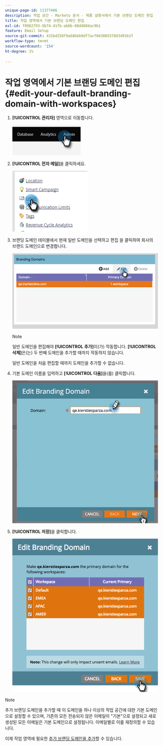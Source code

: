 ```yaml
---
unique-page-id: 11377406
description: 작업 공간 - Marketo 문서 - 제품 설명서에서 기본 브랜딩 도메인 편집
title: 작업 영역에서 기본 브랜딩 도메인 편집
exl-id: f0982793-5b74-41fb-ab6b-08d4084ac9b1
feature: Email Setup
source-git-commit: 431bd258f9a68bbb9df7acf043085578d3d91b1f
workflow-type: tm+mt
source-wordcount: '154'
ht-degree: 1%

---
```


# 작업 영역에서 기본 브랜딩 도메인 편집 {#edit-your-default-branding-domain-with-workspaces}

1. **[!UICONTROL 관리자]** 영역으로 이동합니다.

   ![](assets/edit-your-default-branding-domain-with-workspaces-1.png)

1. **[!UICONTROL 전자 메일]**&#x200B;을 클릭하세요.

   ![](assets/edit-your-default-branding-domain-with-workspaces-2.png)

1. 브랜딩 도메인 테이블에서 현재 일반 도메인을 선택하고 편집 을 클릭하여 회사의 브랜드 도메인으로 변경합니다.

   ![](assets/edit-your-default-branding-domain-with-workspaces-3.png)

   >[!NOTE]
   >
   >일반 도메인을 편집해야 **[!UICONTROL 추가]**&#x200B;이(가) 작동합니다. **[!UICONTROL 삭제]**&#x200B;은(는) 두 번째 도메인을 추가할 때까지 작동하지 않습니다.
   >
   >일반 도메인을 처음 편집할 때까지 도메인을 추가할 수 없습니다.

1. 기본 도메인 이름을 입력하고 **[!UICONTROL 다음]**&#x200B;을(를) 클릭합니다.

   ![](assets/edit-your-default-branding-domain-with-workspaces-4.png)

1. **[!UICONTROL 저장]**&#x200B;을 클릭합니다.

   ![](assets/edit-your-default-branding-domain-with-workspaces-5.png)

>[!NOTE]
>
>추가 브랜딩 도메인을 추가할 때 이 도메인을 하나 이상의 작업 공간에 대한 기본 도메인으로 설정할 수 있으며, 기존의 모든 전송되지 않은 이메일이 &quot;기본&quot;으로 설정되고 새로 생성된 모든 이메일은 기본 도메인으로 설정됩니다. 이메일별로 이를 재정의할 수 있습니다.

이제 작업 영역에 필요한 [추가 브랜딩 도메인을 추가](/help/marketo/product-docs/administration/email-setup/add-multiple-branding-domains/add-an-additional-branding-domain-with-workspaces.md)할 수 있습니다.
